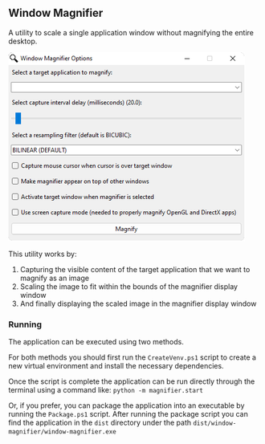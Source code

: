 Window Magnifier
---

A utility to scale a single application window without magnifying the entire desktop.

![Window Magnifier - Main Window](window-magnifier.png)

This utility works by:
1. Capturing the visible content of the target application that we want to magnify as an image
2. Scaling the image to fit within the bounds of the magnifier display window
3. And finally displaying the scaled image in the magnifier display window

### Running
The application can be executed using two methods.

For both methods you should first run the `CreateVenv.ps1` script to create a new virtual environment and install the
necessary dependencies.

Once the script is complete the application can be run directly through the terminal using a command like:
`python -m magnifier.start`

Or, if you prefer, you can package the application into an executable by running the `Package.ps1` script.
After running the package script you can find the application in the `dist` directory under the path
`dist/window-magnifier/window-magnifier.exe`
